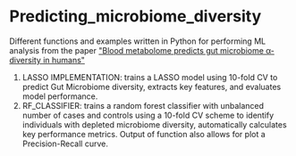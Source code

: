 # Predicting_microbiome_diversity
Different functions and examples written in Python for performing ML analysis from the paper ["Blood metabolome predicts gut microbiome α-diversity in humans"](https://www.nature.com/articles/s41587-019-0233-9)
1) LASSO IMPLEMENTATION: trains a LASSO model using 10-fold CV to predict Gut Microbiome diversity, extracts key features, and evaluates model performance.
2) RF_CLASSIFIER: trains a random forest classifier with unbalanced number of cases and controls using a 10-fold CV scheme to identify individuals with depleted microbiome diversity, automatically calculates key performance metrics. Output of function also allows for plot a Precision-Recall curve.
